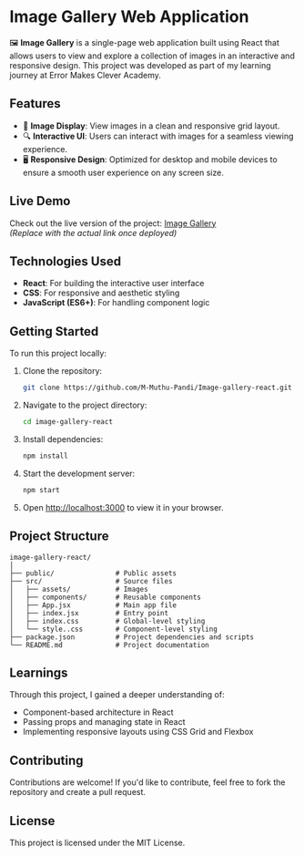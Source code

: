 # Image Gallery Web Application

🖼️ **Image Gallery** is a single-page web application built using React that allows users to view and explore a collection of images in an interactive and responsive design. This project was developed as part of my learning journey at Error Makes Clever Academy.

## Features

- 📸 **Image Display**: View images in a clean and responsive grid layout.
- 🔍 **Interactive UI**: Users can interact with images for a seamless viewing experience.
- 🖥️ **Responsive Design**: Optimized for desktop and mobile devices to ensure a smooth user experience on any screen size.

## Live Demo

Check out the live version of the project: [Image Gallery](https://your-live-demo-link.com)  
*(Replace with the actual link once deployed)*

## Technologies Used

- **React**: For building the interactive user interface
- **CSS**: For responsive and aesthetic styling
- **JavaScript (ES6+)**: For handling component logic

## Getting Started

To run this project locally:

1. Clone the repository:
   ```bash
   git clone https://github.com/M-Muthu-Pandi/Image-gallery-react.git
   ```
2. Navigate to the project directory:
   ```bash
   cd image-gallery-react
   ```
3. Install dependencies:
   ```bash
   npm install
   ```
4. Start the development server:
   ```bash
   npm start
   ```
5. Open [http://localhost:3000](http://localhost:3000) to view it in your browser.

## Project Structure

```
image-gallery-react/
│
├── public/               # Public assets
├── src/                  # Source files
│   ├── assets/           # Images
│   ├── components/       # Reusable components
│   ├── App.jsx           # Main app file
│   ├── index.jsx         # Entry point
│   ├── index.css         # Global-level styling
│   └── style..css        # Component-level styling
├── package.json          # Project dependencies and scripts
└── README.md             # Project documentation
```

## Learnings

Through this project, I gained a deeper understanding of:
- Component-based architecture in React
- Passing props and managing state in React
- Implementing responsive layouts using CSS Grid and Flexbox

## Contributing

Contributions are welcome! If you'd like to contribute, feel free to fork the repository and create a pull request.

## License

This project is licensed under the MIT License.